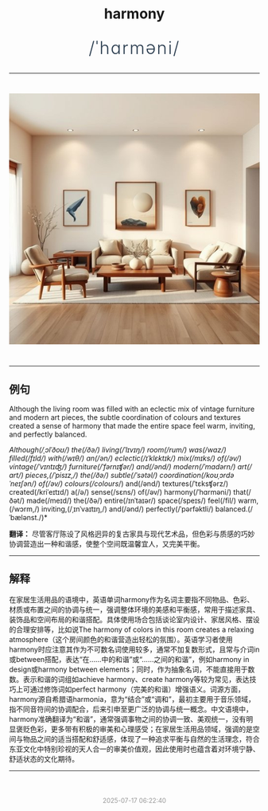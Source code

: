 <div align="center">

# harmony

<div style="margin: 30px 0;">
<h1 style="font-size: 2.5em; font-weight: 300; letter-spacing: 2px; margin: 0; color: #2c3e50;">
/ˈhɑrməni/
</h1>
</div>

</div>

---

<div align="center" style="margin: 40px 0;">

![harmony](images/harmony.png)

</div>

---

## 例句

Although the living room was filled with an eclectic mix of vintage furniture and modern art pieces, the subtle coordination of colours and textures created a sense of harmony that made the entire space feel warm, inviting, and perfectly balanced.

*Although(/ˌɔlˈðoʊ/) the(/ðə/) living(/ˈlɪvɪŋ/) room(/rum/) was(/wɑz/) filled(/fɪld/) with(/wɪθ/) an(/ən/) eclectic(/ɪˈklɛktɪk/) mix(/mɪks/) of(/əv/) vintage(/ˈvɪntɪʤ/) furniture(/ˈfərnɪʧər/) and(/ənd/) modern(/ˈmɑdərn/) art(/ɑrt/) pieces,(/ˈpisɪz,/) the(/ðə/) subtle(/ˈsətəl/) coordination(/koʊˌɔrdəˈneɪʃən/) of(/əv/) colours(/colours*/) and(/ənd/) textures(/ˈtɛksʧərz/) created(/kriˈeɪtɪd/) a(/ə/) sense(/sɛns/) of(/əv/) harmony(/ˈhɑrməni/) that(/ðət/) made(/meɪd/) the(/ðə/) entire(/ɪnˈtaɪər/) space(/speɪs/) feel(/fil/) warm,(/wɔrm,/) inviting,(/ˌɪnˈvaɪtɪŋ,/) and(/ənd/) perfectly(/ˈpərfəktli/) balanced.(/ˈbælənst./)*

**翻译：** 尽管客厅陈设了风格迥异的复古家具与现代艺术品，但色彩与质感的巧妙协调营造出一种和谐感，使整个空间既温馨宜人，又完美平衡。

---

## 解释

在家居生活用品的语境中，英语单词harmony作为名词主要指不同物品、色彩、材质或布置之间的协调与统一，强调整体环境的美感和平衡感，常用于描述家具、装饰品和空间布局的和谐搭配。具体使用场合包括谈论室内设计、家居风格、摆设的合理安排等，比如说The harmony of colors in this room creates a relaxing atmosphere（这个房间颜色的和谐营造出轻松的氛围）。英语学习者使用harmony时应注意其作为不可数名词使用较多，通常不加复数形式，且常与介词in或between搭配，表达“在……中的和谐”或“……之间的和谐”，例如harmony in design或harmony between elements；同时，作为抽象名词，不能直接用于数数。表示和谐的词组如achieve harmony、create harmony等较为常见，表达技巧上可通过修饰词如perfect harmony（完美的和谐）增强语义。词源方面，harmony源自希腊语harmonia，意为“结合”或“调和”，最初主要用于音乐领域，指不同音符间的协调配合，后来引申至更广泛的协调与统一概念。中文语境中，harmony准确翻译为“和谐”，通常强调事物之间的协调一致、美观统一，没有明显褒贬色彩，更多带有积极的审美和心理感受；在家居生活用品领域，强调的是空间与物品之间的适当搭配和舒适感，体现了一种追求平衡与自然的生活理念，符合东亚文化中特别珍视的天人合一的审美价值观，因此使用时也蕴含着对环境宁静、舒适状态的文化期待。


---

<div align="center" style="margin-top: 50px;">
<small style="color: #999; font-size: 0.9em;">2025-07-17 06:22:40</small>
</div>
